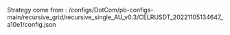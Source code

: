 Strategy come from : /configs/DotCom/pb-configs-main/recursive_grid/recursive_single_AU_v0.3/CELRUSDT_20221105134647_a10e1/config.json